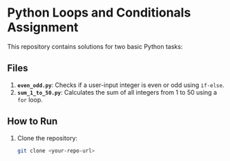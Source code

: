 # Python Loops and Conditionals Assignment

This repository contains solutions for two basic Python tasks:

## Files
1. **`even_odd.py`**: Checks if a user-input integer is even or odd using `if-else`.
2. **`sum_1_to_50.py`**: Calculates the sum of all integers from 1 to 50 using a `for` loop.

## How to Run
1. Clone the repository:
   ```bash
   git clone <your-repo-url>
